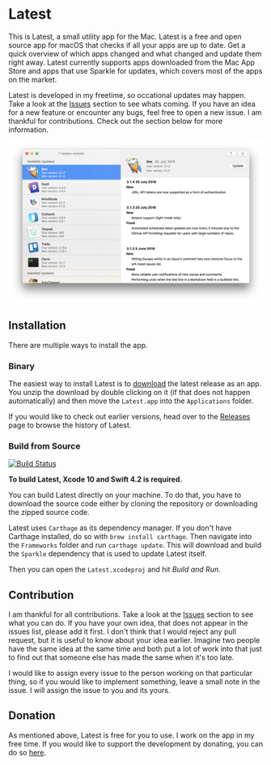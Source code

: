 # Latest

This is Latest, a small utility app for the Mac. Latest is a free and open source app for macOS that checks if all your apps are up to date. Get a quick overview of which apps changed and what changed and update them right away. Latest currently supports apps downloaded from the Mac App Store and apps that use Sparkle for updates, which covers most of the apps on the market.

Latest is developed in my freetime, so occational updates may happen. Take a look at the [Issues](https://github.com/mangerlahn/latest/issues) section to see whats coming. If you have an idea for a new feature or encounter any bugs, feel free to open a new issue. 
I am thankful for contributions. Check out the section below for more information.

![](./latest.png)

## Installation 
There are multiple ways to install the app.

### Binary
The easiest way to install Latest is to [download](https://max.codes/latest/Latest.zip) the latest release as an app. You unzip the download by double clicking on it (if that does not happen automatically) and then move the `Latest.app` into the `Applications` folder.

If you would like to check out earlier versions, head over to the [Releases](https://github.com/mangerlahn/Latest/releases) page to browse the history of Latest.

### Build from Source 
[![Build Status](https://travis-ci.org/mangerlahn/Latest.svg?branch=master)](https://travis-ci.org/mangerlahn/Latest)

**To build Latest, Xcode 10 and Swift 4.2 is required.**

You can build Latest directly on your machine. To do that, you have to download the source code either by cloning the repository or downloading the zipped source code. 

Latest uses `Carthage` as its dependency manager. If you don't have Carthage installed, do so with `brew install carthage`.
Then navigate into the `Frameworks` folder and run `carthage update`. This will download and build the `Sparkle` dependency that is used to update Latest itself.

Then you can open the `Latest.xcodeproj` and hit *Build and Run*.

## Contribution
I am thankful for all contributions. Take a look at the [Issues](https://github.com/mangerlahn/latest/issues) section to see what you can do. If you have your own idea, that does not appear in the issues list, please add it first. I don't think that I would reject any pull request, but it is useful to know about your idea earlier. Imagine two people have the same idea at the same time and both put a lot of work into that just to find out that someone else has made the same when it's too late.  

I would like to assign every issue to the person working on that particular thing, so if you would like to implement something, leave a small note in the issue. I will assign the issue to you and its yours.

## Donation
As mentioned above, Latest is free for you to use. I work on the app in my free time. If you would like to support the development by donating, you can do so [here](https://max.codes/latest/donate).

